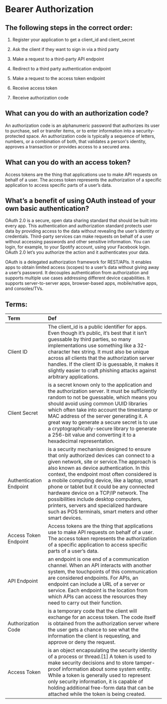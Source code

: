 # Bearer Authorization

## The following steps in the correct order:
1. Register your application to get a client_id and client_secret

2. Ask the client if they want to sign in via a third party

3. Make a request to a third-party API endpoint

4. Redirect to a third party authentication endpoint

5. Make a request to the access token endpoint

6. Receive access token

7. Receive authorization code


## What can you do with an authorization code?
An authorization code is an alphanumeric password that authorizes its user to purchase, sell or transfer items, or to enter information into a security-protected space. An authorization code is typically a sequence of letters, numbers, or a combination of both, that validates a person's identity, approves a transaction or provides access to a secured area.



## What can you do with an access token?
Access tokens are the thing that applications use to make API requests on behalf of a user. The access token represents the authorization of a specific application to access specific parts of a user’s data.


## What’s a benefit of using OAuth instead of your own basic authentication?

OAuth 2.0 is a secure, open data sharing standard that should be built into every app. This authentication and authorization standard protects user data by providing access to the data without revealing the user’s identity or credentials. Third-party services can make requests on behalf of a user without accessing passwords and other sensitive information. You can login, for example, to your Spotify account, using your Facebook login. OAuth 2.0 let’s you authorize the action and it authenticates your data.

OAuth is a delegated authorization framework for REST/APIs. It enables apps to obtain limited access (scopes) to a user’s data without giving away a user’s password. It decouples authentication from authorization and supports multiple use cases addressing different device capabilities. It supports server-to-server apps, browser-based apps, mobile/native apps, and consoles/TVs.


## Terms:

| Term           | Def         |
| :------------- | :---------- |
| Client ID  | The client_id is a public identifier for apps. Even though it’s public, it’s best that it isn’t guessable by third parties, so many implementations use something like a 32-character hex string. It must also be unique across all clients that the authorization server handles. If the client ID is guessable, it makes it slightly easier to craft phishing attacks against arbitrary applications.|
| Client Secret| is a secret known only to the application and the authorization server. It must be sufficiently random to not be guessable, which means you should avoid using common UUID libraries which often take into account the timestamp or MAC address of the server generating it. A great way to generate a secure secret is to use a cryptographically-secure library to generate a 256-bit value and converting it to a hexadecimal representation.|
| Authentication Endpoint| is a security mechanism designed to ensure that only authorized devices can connect to a given network, site or service.The approach is also known as device authentication. In this context, the endpoint most often considered is a mobile computing device, like a laptop, smart phone or tablet but it could be any connected hardware device on a TCP/IP network. The possibilities include desktop computers, printers, servers and specialized hardware such as POS terminals, smart meters and other smart devices.|
| Access Token Endpoint |Access tokens are the thing that applications use to make API requests on behalf of a user. The access token represents the authorization of a specific application to access specific parts of a user’s data.|
| API Endpoint |an endpoint is one end of a communication channel. When an API interacts with another system, the touchpoints of this communication are considered endpoints. For APIs, an endpoint can include a URL of a server or service. Each endpoint is the location from which APIs can access the resources they need to carry out their function.|
|Authorization Code |is a temporary code that the client will exchange for an access token. The code itself is obtained from the authorization server where the user gets a chance to see what the information the client is requesting, and approve or deny the request.|
| Access Token |is an object encapsulating the security identity of a process or thread.[1] A token is used to make security decisions and to store tamper-proof information about some system entity. While a token is generally used to represent only security information, it is capable of holding additional free-form data that can be attached while the token is being created. |
